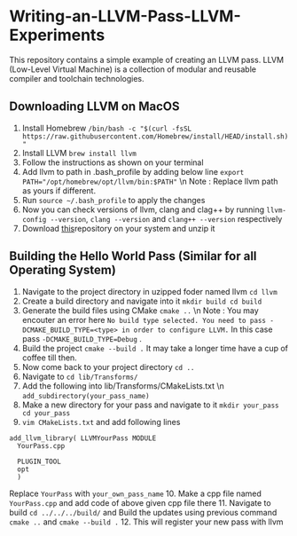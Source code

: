 # Writing-an-LLVM-Pass-LLVM-Experiments
This repository contains a simple example of creating an LLVM pass. LLVM (Low-Level Virtual Machine) is a collection of modular and reusable compiler and toolchain technologies. 

## Downloading LLVM on MacOS
1. Install Homebrew
```/bin/bash -c "$(curl -fsSL https://raw.githubusercontent.com/Homebrew/install/HEAD/install.sh)"```
2. Install LLVM
```brew install llvm```
3. Follow the instructions as shown on your terminal
4. Add llvm to path in .bash_profile by adding below line
```export PATH="/opt/homebrew/opt/llvm/bin:$PATH"``` \n
Note : Replace llvm path as yours if different.
5. Run ```source ~/.bash_profile``` to apply the changes
6. Now you can check versions of llvm, clang and clag++ by running ```llvm-config --version```, ```clang --version``` and ```clang++ --version``` respectively
7. Download [this]([https://www.google.com/](https://github.com/llvm/llvm-project))repository on your system and unzip it

## Building the Hello World Pass (Similar for all Operating System)
1. Navigate to the project directory in uzipped foder named llvm ```cd llvm```
2. Create a build directory and navigate into it ```mkdir build
   cd build```
3. Generate the build files using CMake ```cmake ..```
\n Note : You may encouter an error here ```No build type selected. You need to pass -DCMAKE_BUILD_TYPE=<type> in order to configure LLVM.``` In this case pass ```-DCMAKE_BUILD_TYPE=Debug``` .
4. Build the project ```cmake --build .``` It may take a longer time have a cup of coffee till then.
5. Now come back to your project directory ```cd ..```
6. Navigate to ```cd lib/Transforms/```
7. Add the following into lib/Transforms/CMakeLists.txt \n
```add_subdirectory(your_pass_name)```
8. Make a new directory for your pass and navigate to it ```mkdir your_pass
   cd your_pass```
9. ```vim CMakeLists.txt``` and add following lines
```
add_llvm_library( LLVMYourPass MODULE
  YourPass.cpp

  PLUGIN_TOOL
  opt
  )
```
Replace ```YourPass``` with ```your_own_pass_name```
10. Make a cpp file named ```YourPass.cpp``` and add code of above given cpp file there
11. Navigate to build ```cd ../../../build/``` and Build the updates using previous command ```cmake ..``` and ```cmake --build .```
12. This will register your new pass with llvm
